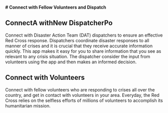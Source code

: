 **# Connect with Fellow Volunteers and Dispatch** 

## **Connect**A withNew DispatcherPo
Connect with Disaster Action Team (DAT) dispatchers to ensure an effective Red Cross response. Dispatchers coordinate disaster responses to all manner of crises and it is crucial that they receive accurate information quickly. This app makes it easy for you to share information that you see as relevant to any crisis situation. The dispatcher consider the input from volunteers using the app and then makes an informed decision. 

## **Connect** with Volunteers
Connect with fellow volunteers who are responding to crises all over the country, and get in contact with volunteers in your area. Everyday, the Red Cross relies on the selfless efforts of millions of volunteers to accomplish its humanitarian mission. 


